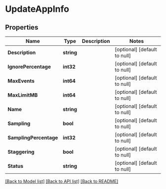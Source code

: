 # UpdateAppInfo

## Properties
Name | Type | Description | Notes
------------ | ------------- | ------------- | -------------
**Description** | **string** |  | [optional] [default to null]
**IgnorePercentage** | **int32** |  | [optional] [default to null]
**MaxEvents** | **int64** |  | [optional] [default to null]
**MaxLimitMB** | **int64** |  | [optional] [default to null]
**Name** | **string** |  | [optional] [default to null]
**Sampling** | **bool** |  | [optional] [default to null]
**SamplingPercentage** | **int32** |  | [optional] [default to null]
**Staggering** | **bool** |  | [optional] [default to null]
**Status** | **string** |  | [optional] [default to null]

[[Back to Model list]](../README.md#documentation-for-models) [[Back to API list]](../README.md#documentation-for-api-endpoints) [[Back to README]](../README.md)


